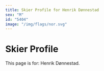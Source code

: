 ```yaml
---
title: Skier Profile for Henrik Dønnestad
sex: "M"
id: "5404"
image: "/img/flags/nor.svg" 
---
```


# Skier Profile

This page is for: Henrik Dønnestad.
    